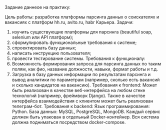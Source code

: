 Задание даннеое на практику:

Цель работы: разработка платформы парсинга данных о соискателях и 
вакансиях с платформ hh.ru, avito.ru, habr Карьера. 
Задачи: 
1) изучить существующие платформы для парсинга (beautiful soap, 
selenium или API платформ); 
2) сформулировать функциональные требования к системе; 
3) спроектировать базу данных; 
4) написать инструкцию пользователя; 
5) провести тестирование системы. 
Требования к функционалу: 
1) Возможность формирования запроса для парсинга данных по таким 
полям, как фио, название должности, навыки, формат работы и т.д. 
2) Загрузка в базу данных информации по результатам парсинга и 
вывод аналитики по параметрам (например, сколько есть вакансий и 
сколько кандидатов на вакансию). 
Требования к frontend: 
Может быть реализован в качестве веб-интерфейса на любом стеке 
технологий (например, фреймворк Django). Также в качестве интерфейса 
взаимодействия с клиентом может быть реализован телеграм-бот. 
Требования к backend: 
Язык программирования: Python. 
База данных: MySQL, PostgreSQL, MongoDB. 
Каждый сервис должен быть упакован в отдельный Docker-контейнер. 
Вся система должна подниматься посредством docker-compose.
